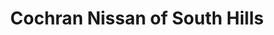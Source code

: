 ---
title: "Cochran Nissan of South Hills"
url: /pittsburgh/cochran-nissan-of-south-hills/
shop: car
---